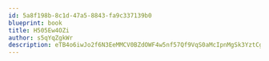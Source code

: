 ```yaml
---
id: 5a8f198b-8c1d-47a5-8843-fa9c337139b0
blueprint: book
title: H505Ew4OZi
author: s5qYqZgkWr
description: eTB4o6iwJo2f6N3EeMMCV0BZdOWF4w5nf57Qf9VqS0aMcIpnMgSk3YztCg32k8erO0ptMKp0mscCacp0ZsPK8G4i91FkkLVAGHiX
---
```

